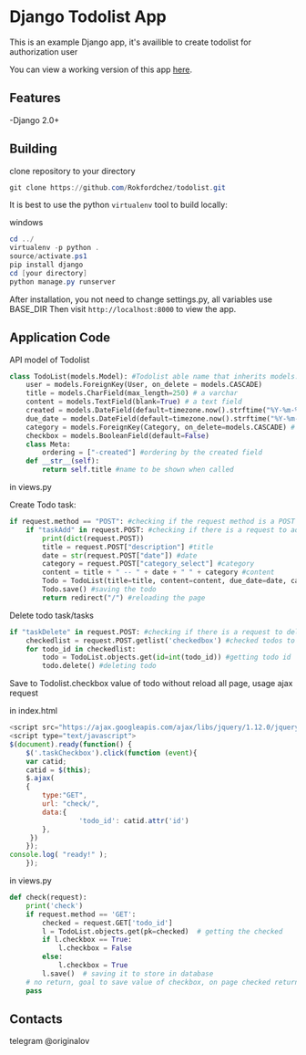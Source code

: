 # Django Todolist App
This is an example Django app, it's availible to create todolist for authorization user

You can view a working version of this app
[here](https://tododjango.herokuapp.com).

## Features

-Django 2.0+

## Building

clone repository to your directory
```powershell
git clone https://github.com/Rokfordchez/todolist.git
```
It is best to use the python `virtualenv` tool to build locally:

windows
```powershell
cd ../
virtualenv -p python .
source/activate.ps1
pip install django
cd [your directory]
python manage.py runserver
```
After installation, you not need to change settings.py, all variables use BASE_DIR
Then visit `http://localhost:8000` to view the app.

## Application Code
API model of Todolist
```python
class TodoList(models.Model): #Todolist able name that inherits models.Model
    user = models.ForeignKey(User, on_delete = models.CASCADE)
    title = models.CharField(max_length=250) # a varchar
    content = models.TextField(blank=True) # a text field
    created = models.DateField(default=timezone.now().strftime("%Y-%m-%d")) # a date
    due_date = models.DateField(default=timezone.now().strftime("%Y-%m-%d")) # a date
    category = models.ForeignKey(Category, on_delete=models.CASCADE) # a foreignkey
    checkbox = models.BooleanField(default=False)
    class Meta:
        ordering = ["-created"] #ordering by the created field
    def __str__(self):
        return self.title #name to be shown when called
```

in views.py

Create Todo task:
```python
if request.method == "POST": #checking if the request method is a POST
    if "taskAdd" in request.POST: #checking if there is a request to add a todo
        print(dict(request.POST))
        title = request.POST["description"] #title
        date = str(request.POST["date"]) #date
        category = request.POST["category_select"] #category
        content = title + " -- " + date + " " + category #content
        Todo = TodoList(title=title, content=content, due_date=date, category=Category.objects.get(name=category), user=request.user)
        Todo.save() #saving the todo
        return redirect("/") #reloading the page
 ```
 
Delete todo task/tasks
```python
if "taskDelete" in request.POST: #checking if there is a request to delete a todo
    checkedlist = request.POST.getlist('checkedbox') #checked todos to be deleted
    for todo_id in checkedlist:
        todo = TodoList.objects.get(id=int(todo_id)) #getting todo id
        todo.delete() #deleting todo
 ```
 
 Save to Todolist.checkbox value of todo without reload all page, usage ajax request
 
 in index.html
```javascript
<script src="https://ajax.googleapis.com/ajax/libs/jquery/1.12.0/jquery.min.js"></script>
<script type="text/javascript">
$(document).ready(function() {
    $('.taskCheckbox').click(function (event){
    var catid;
    catid = $(this);
    $.ajax(
    {
        type:"GET",
        url: "check/",
        data:{
                 'todo_id': catid.attr('id')
        },
     })
    });
console.log( "ready!" );
    });
```

in views.py
```python
def check(request):
    print('check')
    if request.method == 'GET':
        checked = request.GET['todo_id']
        l = TodoList.objects.get(pk=checked)  # getting the checked
        if l.checkbox == True:
            l.checkbox = False
        else:
            l.checkbox = True
        l.save()  # saving it to store in database
    # no return, goal to save value of checkbox, on page checked return with css
    pass
```

## Contacts
telegram @originalov
